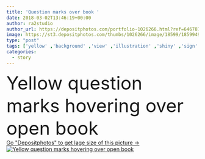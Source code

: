 ```yaml
---
title: 'Question marks over book '
date: 2018-03-02T13:46:19+00:00
author: ra2studio
author_url: https://depositphotos.com/portfolio-1026266.html?ref=64678756
image: https://st3.depositphotos.com/thumbs/1026266/image/18599/185994990/api_thumb_450.jpg?forcejpeg=true
type: "post"
tags: ['yellow' ,'background' ,'view' ,'illustration' ,'shiny' ,'sign' ,'open' ,'symbol' ,'creative' ,'concept' ,'idea' ,'icon' ,'mark' ,'think' ,'lifestyle' ,'desk' ,'read' ,'book' ,'mystery' ,'problem' ,'solution' ,'choose' ,'trouble' ,'confusion' ,'thinking' ,'choice' ,'improvement' ,'aspiration' ,'thought' ,'aspirations' ,'mind' ,'wondering' ,'feeling' ,'story' ,'decision' ,'answer' ,'question' ,'select' ,'progress' ,'situation' ,'pages' ,'questions' ,'questioning' ,'uncertainty' ,'contemplate' ,'marks' ,'guess' ,'alternatives' ,'indecision' ,'indecisive' ]
categories: 
  - story
---
```

<div aling="center">
            <font size="60"> Yellow question marks hovering over open book</font>   
</div>
<div>
    <a href='https://st3.depositphotos.com/thumbs/1026266/image/18599/185994990/api_thumb_450.jpg?forcejpeg=true?ref=64678756' target=_blank > Go "Depositphotos" to get lage size of this picture ->
        <img href='https://st3.depositphotos.com/thumbs/1026266/image/18599/185994990/api_thumb_450.jpg?forcejpeg=true?ref=64678756' src='https://st3.depositphotos.com/1026266/18599/i/950/depositphotos_185994990-stock-photo-question-marks-over-book.jpg?forcejpeg=true' alt='Yellow question marks hovering over open book' >
    </a>
</div>
